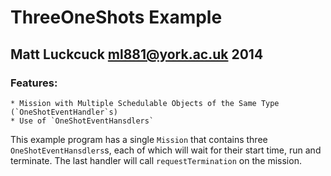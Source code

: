 ThreeOneShots Example
 =======

Matt Luckcuck <ml881@york.ac.uk> 2014
-----------------------------------

### Features:
	* Mission with Multiple Schedulable Objects of the Same Type (`OneShotEventHandler`s)
	* Use of `OneShotEventHansdlers`


This example program has a single `Mission` that contains three `OneShotEventHansdlers`s, each of which will wait for their start time, run and terminate. The last handler will call `requestTermination` on the mission.



